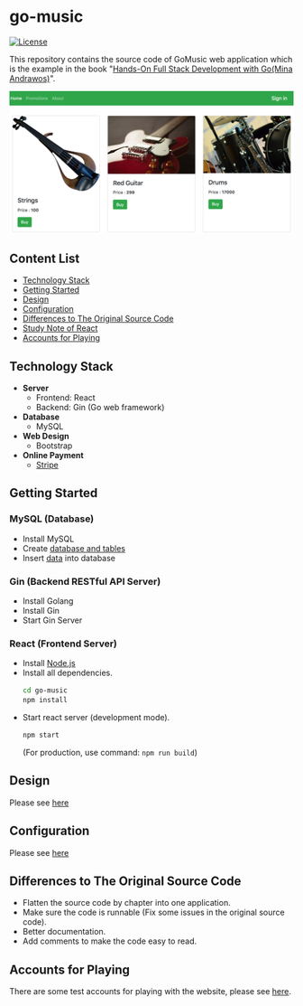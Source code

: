 # go-music

[![License](https://img.shields.io/badge/License-Apache%202.0-green.svg)](https://opensource.org/licenses/Apache-2.0) 

This repository contains the source code of GoMusic web application which is the example in the book "[Hands-On Full Stack Development with Go(Mina Andrawos)](https://www.packtpub.com/web-development/hands-full-stack-development-go)".

![](img/main_page.png)

## Content List
- [Technology Stack](#technology-stack)
- [Getting Started](#getting-started)
- [Design](#design)
- [Configuration](#configuration)
- [Differences to The Original Source Code](#differences-to-the-original-source-code)
- [Study Note of React](doc/react.md)
- [Accounts for Playing](#accounts-for-playing)

## Technology Stack
- **Server**
   - Frontend: React
   - Backend: Gin (Go web framework)
- **Database**
   - MySQL
- **Web Design**
   - Bootstrap
- **Online Payment**
   - [Stripe](https://stripe.com/)

## Getting Started
### MySQL (Database)
- Install MySQL
- Create [database and tables](sql/create_schema.sql)
- Insert [data](sql/insert_data.sql) into database

### Gin (Backend RESTful API Server)
- Install Golang
- Install Gin
- Start Gin Server

### React (Frontend Server)
- Install [Node.js](https://nodejs.org/en/)
- Install all dependencies.
  ```bash
  cd go-music
  npm install
  ```
- Start react server (development mode).
  ```bash
  npm start
  ```
  (For production, use command: `npm run build`)

## Design
Please see [here](doc/design.md)

## Configuration
Please see [here](doc/configuration.md)

## Differences to The Original Source Code
- Flatten the source code by chapter into one application.
- Make sure the code is runnable (Fix some issues in the original source code).
- Better documentation.
- Add comments to make the code easy to read.

## Accounts for Playing
There are some test accounts for playing with the website, please see [here](doc/account.md).
